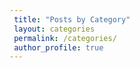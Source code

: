 ```yaml
---
 title: "Posts by Category"
 layout: categories
 permalink: /categories/
 author_profile: true
---
```

